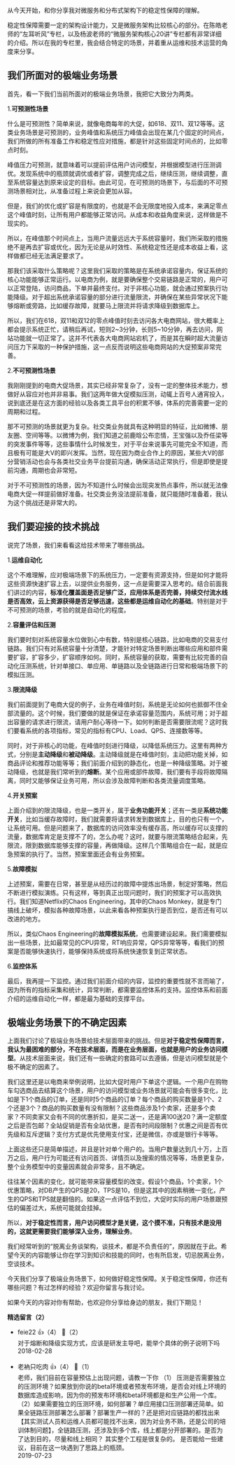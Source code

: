 从今天开始，和你分享我对微服务和分布式架构下的稳定性保障的理解。

稳定性保障需要一定的架构设计能力，又是微服务架构比较核心的部分。在陈皓老师的“左耳听风”专栏，以及杨波老师的“微服务架构核心20讲”专栏都有非常详细的介绍。所以在我的专栏里，我会结合特定的场景，并着重从运维和技术运营的角度来分享。

## 我们所面对的极端业务场景

首先，看一下我们当前所面对的极端业务场景，我把它大致分为两类。

1.**可预测性场景**

什么是可预测性？简单来说，就像电商每年的大促，如618、双11、双12等等。这类业务场景是可预测的，业务峰值和系统压力峰值会出现在某几个固定的时间点，我们所做的所有准备工作和稳定性应对措施，都是针对这些固定时间点的，比如零点时刻。

峰值压力可预测，就意味着可以提前评估用户访问模型，并根据模型进行压测调优。发现系统中的瓶颈就调优或者扩容，调整完成之后，继续压测，继续调整，直至系统容量达到原来设定的目标。由此可见，在可预测的场景下，与后面的不可预测场景相对比，从准备过程上来说会更加从容。

但是，我们的优化或扩容是有限度的，也就是不会无限度地投入成本，来满足零点这个峰值时刻，让所有用户都能够正常访问。从成本和收益角度来说，这样做是不现实的。

所以，在峰值那个时间点上，当用户流量远远大于系统容量时，我们所采取的措施绝不是再去扩容或优化，因为无论是从时效性、系统稳定性还是成本收益上看，这样做都已经无法满足要求了。

那我们该采取什么策略呢？这里我们采取的策略是在系统承诺容量内，保证系统的核心功能能够正常运行。以电商为例，就是要确保整个交易链路是正常的，用户可以正常登陆，访问商品，下单并最终支付。对于非核心功能，就会通过预案执行功能降级。对于超出系统承诺容量的部分进行流量限流，并确保在某些异常状况下能够熔断或旁路，比如缓存故障，就要马上限流并将请求降级到数据库上。

所以，我们在618，双11和双12的零点峰值时刻去访问各大电商网站，很大概率上都会提示系统正忙，请稍后再试，短则2~3分钟，长则5~10分钟，再去访问，网站功能就一切正常了。这并不代表各大电商网站宕机了，而是其在瞬时超大流量访问压力下采取的一种保护措施，这一点反而说明这些电商网站的大促预案非常完善。

2.**不可预测性场景**

我刚刚提到的电商大促场景，其实已经非常复杂了，没有一定的整体技术能力，想做好从容应对也并非易事。我们这两年做大促模拟压测，动辄上百号人通宵投入，说到底还是在这方面的经验以及各类工具平台的积累不够，体系的完善需要一定的周期和过程。

那不可预测的场景就更为复杂。社交类业务就具有这种明显的特征，比如微博、朋友圈、空间等等。以微博为例，我们知道之前鹿晗公布恋情，王宝强以及乔任梁等的突发事件等等，这些事情什么时候发生，对于平台来说事先可能完全不知道，而且极有可能是大V的即兴发挥。当然，现在因为商业合作上的原因，某些大V的部分营销活动也会与各类社交业务平台提前沟通，确保活动正常执行，但是即使是提前沟通，周期也会非常短。

对于不可预测性的场景，因为不知道什么时候会出现突发热点事件，所以就无法像电商大促一样提前做好准备。社交类业务没法提前准备，就只能随时准备着，我认为这个挑战还是非常大的。

## 我们要迎接的技术挑战

说完了场景，我们来看看这给技术带来了哪些挑战。

1.**运维自动化**

这个不难理解，应对极端场景下的系统压力，一定要有资源支持，但是如何才能将这些资源快速扩容上去，以提供业务服务，这一点是需要深入思考的。结合前面我们讲过的内容，**标准化覆盖面是否足够广泛，应用体系是否完善，持续交付流水线是否高效，云上资源获得是否足够迅速，这些都是运维自动化的基础**。特别是对于不可预测的场景，考验的就是自动化的程度。

2.**容量评估和压测**

我们要时刻对系统容量水位做到心中有数，特别是核心链路，比如电商的交易支付链路。我们只有对系统容量十分清楚，才能针对特定场景判断出哪些应用和部件需要扩容，扩容多少，扩容顺序如何。同时，系统容量的获取，需要有比较完善的自动化压测系统，针对单接口、单应用、单链路以及全链路进行日常和极端场景下的模拟压测。

3.**限流降级**

我们前面提到了电商大促的例子，业务在峰值时刻，系统是无论如何也抵御不住全部流量的。这个时候，我们要做的就是保证在承诺容量范围内，系统可用；对于超出容量的请求进行限流，请用户耐心等待一下。如何判断是否需要限流呢？这时我们要看系统的各项指标，常见的指标有CPU、Load、QPS、连接数等等。

同时，对于非核心的功能，在峰值时刻进行降级，以降低系统压力。这里有两种方式，分别是**主动降级**和**被动降级**。主动降级就是在峰值时刻，主动把功能关掉，如商品评论和推荐功能等等；我们前面介绍到的静态化，也是一种降级策略。对于被动降级，也就是我们常听到的**熔断**。某个应用或部件故障，我们要有手段将故障隔离，同时又能够保证业务可用，所以会涉及故障判断和各类流量调度策略。

4.**开关预案**

上面介绍到的限流降级，也是一类开关，属于**业务功能开关**；还有一类是**系统功能开关**，比如当缓存故障时，我们就需要将请求转发到数据库上，目的也只有一个，让系统可用。但是问题来了，数据库的访问效率没有缓存高，所以缓存可以支撑的流量，数据库肯定是支撑不了的，怎么办呢？这时，就要与限流策略结合起来，先限流，限到数据库能够支撑的容量，再做降级。这样几个策略组合在一起，就是应急预案的执行了。当然，预案里面还会有业务预案。

5.**故障模拟**

上述预案，需要在日常，甚至是从经历过的故障中提炼出场景，制定好策略，然后不断进行模拟演练。只有这样，等到真正出现问题时，我们的预案才可以高效执行。我们知道Netflix的Chaos Engineering，其中的Chaos Monkey，就是专门搞线上破坏，模拟各种故障场景，以此来看各种预案执行是否到位，是否还有可以改进的地方。

所以，类似Chaos Engineering的**故障模拟系统**，也需要建设起来。我们需要模拟出一些场景，比如最常见的CPU异常，RT响应异常，QPS异常等等，看我们的预案是否能够快速执行，能够保持系统或将系统快速恢复到正常状态。

6.**监控体系**

最后，我再提一下监控。通过我们前面介绍的内容，监控的重要性就不言而喻了，因为所有的指标采集和统计，异常判断，都需要监控体系的支持。监控体系和前面介绍的运维自动化一样，都是最为基础的支撑平台。

## 极端业务场景下的不确定因素

上面我们讨论了极端业务场景给技术层面带来的挑战。但是**对于稳定性保障而言，我认为最困难的部分，不在技术层面，而是在业务层面，也就是用户的业务访问模型**。从技术层面来说，我们还有一些确定的套路可以去遵循，但是访问模型就是个极不确定的因素了。

我们这里还是以电商来举例说明，比如大促时用户下单这个逻辑。一个用户在购物车勾选商品去结算这个场景，用户的访问模型或业务场景就可能会有很多变化，比如是下1个商品的订单，还是同时5个商品的订单？每个商品的购买数量是1个、2个还是3个？商品的购买数量有没有限制？这些商品涉及1个卖家，还是多个卖家？不同卖家又会有不同的优惠折扣，是买二送一，还是满100送20？满一定额度之后是否包邮？全站促销是否有全站优惠，是否有时间段限制？优惠之间是否有优先级和互斥逻辑？支付方式是优先使用支付宝，还是微信，亦或是银行卡等等。

上面这些还只是简单描述，并且是针对单个用户的。当用户数量达到几十万，上百万之后，用户行为可能还有访问首页、详情页以及搜索的情况等等，场景更复杂，整个业务模型中的变量因素就会非常多，且不确定。

往往某个因素的变化，就可能带来容量模型的改变。假设1个商品，1个卖家，1个优惠策略，对DB产生的QPS是20，TPS是10，但是这其中的因素稍微一变化，产生的QPS和TPS就是翻倍的。如果这一点评估不到位，大促时实际的用户场景跟预估的偏差过大，系统可能就会挂掉。

所以，**对于稳定性而言，用户访问模型才是关键，这个摸不准，只有技术是没用的，这就更需要我们能够深入业务，理解业务**。

我们经常听到的“脱离业务谈架构，谈技术，都是不负责任的”，原因就在于此。希望今天的内容能够让你在学习到知识和技能的同时，也有所启发，切忌脱离业务，空谈技术。

今天我们分享了极端业务场景下，如何做好稳定性保障。关于稳定性保障，你还有哪些问题？有过怎样的经验？欢迎你留言与我讨论。

如果今天的内容对你有帮助，也欢迎你分享给身边的朋友，我们下期见！
<div><strong>精选留言（2）</strong></div><ul>
<li><span>feie22</span> 👍（4） 💬（2）<div>对于熔断和降级实现方式，应该是研发主导吧，能举个具体的例子说明下吗</div>2018-02-28</li><br/><li><span>老衲只吃肉</span> 👍（4） 💬（1）<div>老师，我们目前在容量预估上出现问题，请教一下你
（1） 压测是否需要独立的压测环境？如果放到你说的beta环境或者预发布环境，是否会对线上环境的数据库造成影响，因为你的预发布环境和beta环境都是和生产公用一个库。
（2）如果需要独立的压测环境，如何部署？单应用接口压测部署还简单。如果全链路压测部署怎么部署？部署生产一样的？还是把对应链路的都找出来【其实测试人员和运维人员都可能找不出来，因为对业务不熟，还是公司的培训体制问题】，全链路压测，还涉及到多个库，线上都是分开部署的。是否为了达到目的，尽量和线上相同？ 其实整个工程是很复杂的。
是否能给一些建议，目前在这一块遇到了思路上的瓶颈。</div>2019-07-23</li><br/>
</ul>